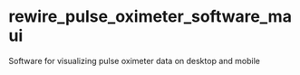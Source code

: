 # rewire_pulse_oximeter_software_maui
Software for visualizing pulse oximeter data on desktop and mobile
